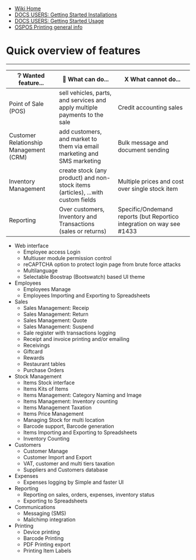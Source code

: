   * [Wiki Home](Home)
  * [DOCS USERS: Getting Started Installations](DOCS-USERS-Getting-Started-installations)
  * [DOCS USERS: Getting Started Usage](DOCS-USERS-Getting-Started-usage)
  * [OSPOS Printing general info](DOCS-USERS-for-OSPOS-Printing)

# Quick overview of features
----------------------------

| ❔ Wanted feature... | 🚀 What can do... | X What cannot do...
| --- | --- | --- |
| Point of Sale (POS) | sell vehicles, parts, and services  and apply multiple payments to the sale | Credit accounting sales |
| Customer Relationship Management (CRM) | add customers, and market to them via email marketing and SMS marketing | Bulk message and document sending |
| Inventory Management | create stock (any product) and non-stock items (articles), ...with custom fields | Multiple prices and cost over single stock item |
| Reporting | Over customers, Inventory and Transactions (sales or returns) | Specific/Ondemand reports (but Reportico integration on way see #1433 |


* Web interface
   * Employee access Login 
   * Multiuser module permission control
   * reCAPTCHA option to protect login page from brute force attacks
   * Multilanguage
   * Selectable Boostrap (Bootswatch) based UI theme
* Employees
   * Employees Manage
   * Employees Importing and Exporting to Spreadsheets
* Sales
   * Sales Management: Receip
   * Sales Management: Return
   * Sales Management: Quote
   * Sales Management: Suspend
   * Sale register with transactions logging
   * Receipt and invoice printing and/or emailing
   * Receivings
   * Giftcard
   * Rewards
   * Restaurant tables
   * Purchase Orders
* Stock Management
   * Items Stock interface
   * Items Kits of Items
   * Items Management: Category Naming and Image
   * Items Management: Inventory counting
   * Items Management Taxation
   * Items Price Management
   * Managing Stock for multi location
   * Barcode support, Barcode generation
   * Items Importing and Exporting to Spreadsheets
   * Inventory Counting
* Customers
   * Customer Manage
   * Customer Import and Export
   * VAT, customer and multi tiers taxation
   * Suppliers and Customers database
* Expenses
   * Expenses logging by Simple and faster UI
* Reporting
   * Reporting on sales, orders, expenses, inventory status
   * Exporting to Spreadsheets
* Communications
   * Messaging (SMS)
   * Mailchimp integration
* Printing
   * Device printing
   * Barcode Printing
   * PDF Printing export
   * Printing Item Labels
